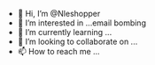 - 👋 Hi, I’m @Nleshopper
- 👀 I’m interested in ...email bombing
- 🌱 I’m currently learning ...
- 💞️ I’m looking to collaborate on ...
- 📫 How to reach me ...

<!---
Nleshopper/Nleshopper is a ✨ special ✨ repository because its `README.md` (this file) appears on your GitHub profile.
You can click the Preview link to take a look at your changes.
--->
